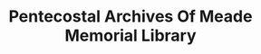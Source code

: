 ---
layout: repo
title: "Pentecostal Archives Of Meade Memorial Library"
id: 15976
permalink: repos/15976/
---